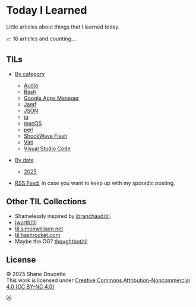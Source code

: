 # Today I Learned

Little articles about things that I learned today. 

📈 16 articles and counting...


## TILs
* [By category](by-category.md)  
  * [Audio](audio/index.md)
  * [Bash](bash/index.md)
  * [Google Apps Manager](gam/index.md)
  * [Jamf](jamf/index.md)
  * [JSON](json/index.md)
  * [jq](jq/index.md)
  * [macOS](macos/index.md)
  * [perl](perl/index.md)
  * [ShockWave Flash ](swf/index.md)
  * [Vim](vim/index.md)
  * [Visual Studio Code](vscode/index.md)

* [By date](by-date.md)
  * [2025](by-date.md#2025)

* [RSS Feed](feed.xml), in case you want to keep up with my sporadic posting. 


## Other TIL Collections
* Shamelessly inspired by [jbranchaud/til](https://github.com/jbranchaud/til).
* [jworth/til](https://github.com/jwworth/til)
* [til.simonwillison.net](https://til.simonwillison.net/)
* [til.hashrocket.com](https://til.hashrocket.com/)
* Maybe the OG? [thoughtbot/til](https://github.com/thoughtbot/til)


## License
&copy; 2025 Shane Doucette  
This work is licensed under [Creative Commons Attribution-Noncommercial 4.0 (CC BY-NC 4.0)](https://creativecommons.org/licenses/by-nc/4.0/)  


😻
